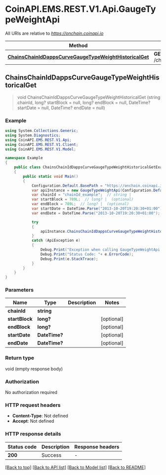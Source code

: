 # CoinAPI.EMS.REST.V1.Api.GaugeTypeWeightApi

All URIs are relative to *https://onchain.coinapi.io*

Method | HTTP request | Description
------------- | ------------- | -------------
[**ChainsChainIdDappsCurveGaugeTypeWeightHistoricalGet**](GaugeTypeWeightApi.md#chainschainiddappscurvegaugetypeweighthistoricalget) | **GET** /chains/{chain_id}/dapps/curve/gaugeTypeWeight/historical | 



## ChainsChainIdDappsCurveGaugeTypeWeightHistoricalGet

> void ChainsChainIdDappsCurveGaugeTypeWeightHistoricalGet (string chainId, long? startBlock = null, long? endBlock = null, DateTime? startDate = null, DateTime? endDate = null)



### Example

```csharp
using System.Collections.Generic;
using System.Diagnostics;
using CoinAPI.EMS.REST.V1.Api;
using CoinAPI.EMS.REST.V1.Client;
using CoinAPI.EMS.REST.V1.Model;

namespace Example
{
    public class ChainsChainIdDappsCurveGaugeTypeWeightHistoricalGetExample
    {
        public static void Main()
        {
            Configuration.Default.BasePath = "https://onchain.coinapi.io";
            var apiInstance = new GaugeTypeWeightApi(Configuration.Default);
            var chainId = "chainId_example";  // string | 
            var startBlock = 789L;  // long? |  (optional) 
            var endBlock = 789L;  // long? |  (optional) 
            var startDate = DateTime.Parse("2013-10-20T19:20:30+01:00");  // DateTime? |  (optional) 
            var endDate = DateTime.Parse("2013-10-20T19:20:30+01:00");  // DateTime? |  (optional) 

            try
            {
                apiInstance.ChainsChainIdDappsCurveGaugeTypeWeightHistoricalGet(chainId, startBlock, endBlock, startDate, endDate);
            }
            catch (ApiException e)
            {
                Debug.Print("Exception when calling GaugeTypeWeightApi.ChainsChainIdDappsCurveGaugeTypeWeightHistoricalGet: " + e.Message );
                Debug.Print("Status Code: "+ e.ErrorCode);
                Debug.Print(e.StackTrace);
            }
        }
    }
}
```

### Parameters


Name | Type | Description  | Notes
------------- | ------------- | ------------- | -------------
 **chainId** | **string**|  | 
 **startBlock** | **long?**|  | [optional] 
 **endBlock** | **long?**|  | [optional] 
 **startDate** | **DateTime?**|  | [optional] 
 **endDate** | **DateTime?**|  | [optional] 

### Return type

void (empty response body)

### Authorization

No authorization required

### HTTP request headers

- **Content-Type**: Not defined
- **Accept**: Not defined


### HTTP response details
| Status code | Description | Response headers |
|-------------|-------------|------------------|
| **200** | Success |  -  |

[[Back to top]](#)
[[Back to API list]](../README.md#documentation-for-api-endpoints)
[[Back to Model list]](../README.md#documentation-for-models)
[[Back to README]](../README.md)

